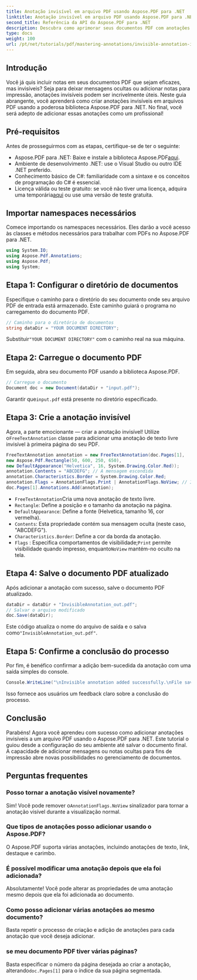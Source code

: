 ```yaml
---
title: Anotação invisível em arquivo PDF usando Aspose.PDF para .NET
linktitle: Anotação invisível em arquivo PDF usando Aspose.PDF para .NET
second_title: Referência da API do Aspose.PDF para .NET
description: Descubra como aprimorar seus documentos PDF com anotações invisíveis usando o Aspose.PDF para .NET. Este tutorial abrangente orienta você no processo de criação de notas eficazes, porém discretas, dentro de seus PDFs.
type: docs
weight: 100
url: /pt/net/tutorials/pdf/mastering-annotations/invisible-annotation-in-pdf-file/
---
```

## Introdução

Você já quis incluir notas em seus documentos PDF que sejam eficazes, mas invisíveis? Seja para deixar mensagens ocultas ou adicionar notas para impressão, anotações invisíveis podem ser incrivelmente úteis. Neste guia abrangente, você aprenderá como criar anotações invisíveis em arquivos PDF usando a poderosa biblioteca Aspose.PDF para .NET. No final, você será adepto de adicionar essas anotações como um profissional!

## Pré-requisitos

Antes de prosseguirmos com as etapas, certifique-se de ter o seguinte:

-  Aspose.PDF para .NET: Baixe e instale a biblioteca Aspose.PDF[aqui](https://releases.aspose.com/pdf/net/).
- Ambiente de desenvolvimento .NET: use o Visual Studio ou outro IDE .NET preferido.
- Conhecimento básico de C#: familiaridade com a sintaxe e os conceitos de programação do C# é essencial.
-  Licença válida ou teste gratuito: se você não tiver uma licença, adquira uma temporária[aqui](https://purchase.aspose.com/temporary-license/) ou use uma versão de teste gratuita.

## Importar namespaces necessários

Comece importando os namespaces necessários. Eles darão a você acesso às classes e métodos necessários para trabalhar com PDFs no Aspose.PDF para .NET.

```csharp
using System.IO;
using Aspose.Pdf.Annotations;
using Aspose.Pdf;
using System;
```

## Etapa 1: Configurar o diretório de documentos

Especifique o caminho para o diretório do seu documento onde seu arquivo PDF de entrada está armazenado. Este caminho guiará o programa no carregamento do documento PDF.

```csharp
// Caminho para o diretório de documentos
string dataDir = "YOUR DOCUMENT DIRECTORY";
```

 Substituir`"YOUR DOCUMENT DIRECTORY"` com o caminho real na sua máquina.

## Etapa 2: Carregue o documento PDF

Em seguida, abra seu documento PDF usando a biblioteca Aspose.PDF.

```csharp
// Carregue o documento
Document doc = new Document(dataDir + "input.pdf");
```

 Garantir que`input.pdf` está presente no diretório especificado.

## Etapa 3: Crie a anotação invisível

 Agora, a parte emocionante — criar a anotação invisível! Utilize o`FreeTextAnnotation` classe para adicionar uma anotação de texto livre invisível à primeira página do seu PDF.

```csharp
FreeTextAnnotation annotation = new FreeTextAnnotation(doc.Pages[1], 
new Aspose.Pdf.Rectangle(50, 600, 250, 650), 
new DefaultAppearance("Helvetica", 16, System.Drawing.Color.Red));
annotation.Contents = "ABCDEFG"; // A mensagem escondida
annotation.Characteristics.Border = System.Drawing.Color.Red;
annotation.Flags = AnnotationFlags.Print | AnnotationFlags.NoView; // Invisível na tela
doc.Pages[1].Annotations.Add(annotation);
```

- `FreeTextAnnotation`Cria uma nova anotação de texto livre.
- `Rectangle`: Define a posição e o tamanho da anotação na página.
- `DefaultAppearance`: Define a fonte (Helvetica, tamanho 16, cor vermelha).
- `Contents`: Esta propriedade contém sua mensagem oculta (neste caso, "ABCDEFG").
- `Characteristics.Border`: Define a cor da borda da anotação.
- `Flags` : Especifica comportamentos de visibilidade;`Print` permite visibilidade quando impresso, enquanto`NoView` mantém-no oculto na tela.

## Etapa 4: Salve o documento PDF atualizado

Após adicionar a anotação com sucesso, salve o documento PDF atualizado.

```csharp
dataDir = dataDir + "InvisibleAnnotation_out.pdf";
// Salvar o arquivo modificado
doc.Save(dataDir);
```

 Este código atualiza o nome do arquivo de saída e o salva como`"InvisibleAnnotation_out.pdf"`.

## Etapa 5: Confirme a conclusão do processo

Por fim, é benéfico confirmar a adição bem-sucedida da anotação com uma saída simples do console.

```csharp
Console.WriteLine("\nInvisible annotation added successfully.\nFile saved at " + dataDir);
```

Isso fornece aos usuários um feedback claro sobre a conclusão do processo.

## Conclusão

Parabéns! Agora você aprendeu com sucesso como adicionar anotações invisíveis a um arquivo PDF usando o Aspose.PDF para .NET. Este tutorial o guiou desde a configuração do seu ambiente até salvar o documento final. A capacidade de adicionar mensagens ou notas ocultas para fins de impressão abre novas possibilidades no gerenciamento de documentos.

## Perguntas frequentes

### Posso tornar a anotação visível novamente?
 Sim! Você pode remover o`AnnotationFlags.NoView` sinalizador para tornar a anotação visível durante a visualização normal.

### Que tipos de anotações posso adicionar usando o Aspose.PDF?
O Aspose.PDF suporta várias anotações, incluindo anotações de texto, link, destaque e carimbo.

### É possível modificar uma anotação depois que ela foi adicionada?
Absolutamente! Você pode alterar as propriedades de uma anotação mesmo depois que ela foi adicionada ao documento.

### Como posso adicionar várias anotações ao mesmo documento?
Basta repetir o processo de criação e adição de anotações para cada anotação que você deseja adicionar.

### se meu documento PDF tiver várias páginas?
 Basta especificar o número da página desejada ao criar a anotação, alterando`doc.Pages[1]` para o índice da sua página segmentada.